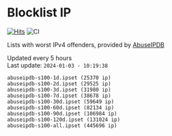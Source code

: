 # Blocklist IP

[![Hits](https://hits.seeyoufarm.com/api/count/incr/badge.svg?url=https%3A%2F%2Fgithub.com%2Fborestad%2Fblocklist-ip%2F&count_bg=%2379C83D&title_bg=%23555555&icon=&icon_color=%23E7E7E7&title=hits&edge_flat=false)](https://hits.seeyoufarm.com)  ![CI](https://img.shields.io/github/workflow/status/borestad/blocklist-ip/CI?style=flat-square)

Lists with worst IPv4 offenders, provided by [AbuseIPDB](https://www.abuseipdb.com/)

<!-- FOOTER-PLACEHOLDER -->
Updated every 5 hours<br>
Last update: `2024-01-03 - 10:19:38`
```
abuseipdb-s100-1d.ipset (25370 ip)
abuseipdb-s100-2d.ipset (29525 ip)
abuseipdb-s100-3d.ipset (31980 ip)
abuseipdb-s100-7d.ipset (38678 ip)
abuseipdb-s100-30d.ipset (59649 ip)
abuseipdb-s100-60d.ipset (82134 ip)
abuseipdb-s100-90d.ipset (106984 ip)
abuseipdb-s100-120d.ipset (131024 ip)
abuseipdb-s100-all.ipset (445696 ip)
```
